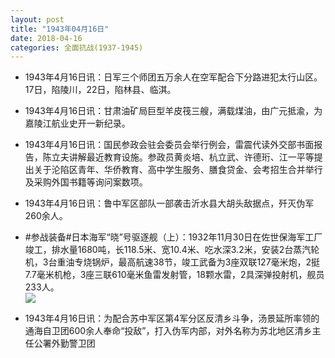 ```yaml
---
layout: post
title: "1943年04月16日"
date: 2018-04-16
categories: 全面抗战(1937-1945)
---
```


<meta name="referrer" content="no-referrer" />

- 1943年4月16日讯：日军三个师团五万余人在空军配合下分路进犯太行山区。17日，陷陵川，22日，陷林县、临淇。 

- 1943年4月16日讯：甘肃油矿局巨型羊皮筏三艘，满载煤油，由广元抵渝，为嘉陵江航业史开一新纪录。 

- 1943年4月16日讯：国民参政会驻会委员会举行例会，雷震代读外交部书面报告，陈立夫讲解最近教育设施。参政员黄炎培、杭立武、许德珩、江一平等提出关于沦陷区青年、华侨教育、高中学生服务、膳食贷金、会考招生合并举行及采购外国书籍等询问案数项。 

- 1943年4月16日讯：鲁中军区部队一部袭击沂水县大胡头敌据点，歼灭伪军260余人。 

- #参战装备#日本海军“晓”号驱逐舰（上）：1932年11月30日在佐世保海军工厂竣工，排水量1680吨，长118.5米、宽10.4米、吃水深3.2米，安装2台蒸汽轮机，3台重油专烧锅炉，最高航速38节，竣工武备为3座双联127毫米炮，2挺7.7毫米机枪，3座三联610毫米鱼雷发射管，18颗水雷，2具深弹投射机，舰员233人。 <br/><img src="https://wx3.sinaimg.cn/large/aca367d8ly1fqe9nflpiaj20j60780td.jpg" />

- 1943年4月16日讯：为配合苏中军区第4军分区反清乡斗争，汤景延所率领的通海自卫团600余人奉命“投敌”，打入伪军内部，对外名称为苏北地区清乡主任公署外勤警卫团 

